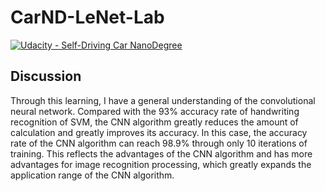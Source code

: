 # CarND-LeNet-Lab
[![Udacity - Self-Driving Car NanoDegree](https://s3.amazonaws.com/udacity-sdc/github/shield-carnd.svg)](http://www.udacity.com/drive)


## Discussion

Through this learning, I have a general understanding of the convolutional neural network. Compared with the 93% accuracy rate of handwriting recognition of SVM, the CNN algorithm greatly reduces the amount of calculation and greatly improves its accuracy. In this case, the accuracy rate of the CNN algorithm can reach 98.9% through only 10 iterations of training. This reflects the advantages of the CNN algorithm and has more advantages for image recognition processing, which greatly expands the application range of the CNN algorithm.
